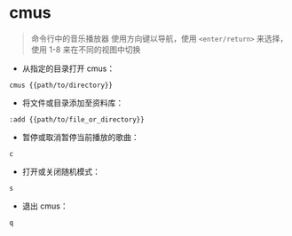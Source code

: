 # cmus

> 命令行中的音乐播放器
> 使用方向键以导航，使用 `<enter/return>` 来选择，使用 1-8 来在不同的视图中切换

- 从指定的目录打开 cmus：

`cmus {{path/to/directory}}`

- 将文件或目录添加至资料库：

`:add {{path/to/file_or_directory}}`

- 暂停或取消暂停当前播放的歌曲：

`c`

- 打开或关闭随机模式：

`s`

- 退出 cmus：

`q`

[#]: contributors: ([琳小梁]，[꯭F꯭i꯭n꯭d꯭e꯭r꯭])